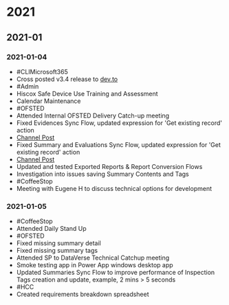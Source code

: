 # 2021

## 2021-01

### 2021-01-04

- #CLIMicrosoft365
 - Cross posted v3.4 release to [dev.to](https://dev.to/microsoft365/cli-for-microsoft-365-v3-4-2d14)
- #Admin
 - Hiscox Safe Device Use Training and Assessment
 - Calendar Maintenance
- #OFSTED
 - Attended Internal OFSTED Delivery Catch-up meeting
 - Fixed Evidences Sync Flow, updated expression for 'Get existing record' action
  - [Channel Post](https://teams.microsoft.com/l/message/19:106ce9460d5a4876b4317b67ff0e2f75@thread.tacv2/1609759718522?tenantId=13d9eb48-2ac1-4e4d-a862-7072bb36a7a4&groupId=f8fbf5e4-c4e2-4665-923a-024464948da4&parentMessageId=1609759718522&teamName=Ofsted&channelName=Work%20Package%20WP001-WP002%20-%20Delivery&createdTime=1609759718522)
 - Fixed Summary and Evaluations Sync Flow, updated expression for 'Get existing record' action
  - [Channel Post](https://teams.microsoft.com/l/message/19:106ce9460d5a4876b4317b67ff0e2f75@thread.tacv2/1609760960426?tenantId=13d9eb48-2ac1-4e4d-a862-7072bb36a7a4&groupId=f8fbf5e4-c4e2-4665-923a-024464948da4&parentMessageId=1609759718522&teamName=Ofsted&channelName=Work%20Package%20WP001-WP002%20-%20Delivery&createdTime=1609760960426)
 - Updated and tested Exported Reports & Report Conversion Flows
 - Investigation into issues saving Summary Contents and Tags
- #CoffeeStop
 - Meeting with Eugene H to discuss technical options for development

### 2021-01-05

- #CoffeeStop
 - Attended Daily Stand Up
- #OFSTED
 - Fixed missing summary detail
 - Fixed missing summary tags
 - Attended SP to DataVerse Technical Catchup meeting
 - Smoke testing app in Power App windows desktop app
 - Updated Summaries Sync Flow to improve performance of Inspection Tags creation and update, example, 2 mins > 5 seconds
- #HCC
 - Created requirements breakdown spreadsheet